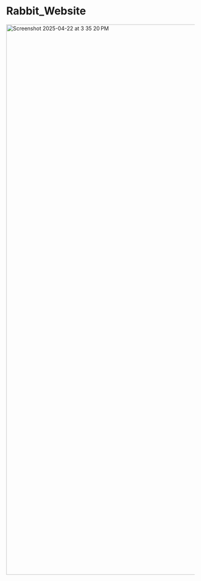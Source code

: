 # Rabbit_Website
<img width="1470" alt="Screenshot 2025-04-22 at 3 35 20 PM" src="https://github.com/user-attachments/assets/a8c90b9c-aaee-4fa5-99df-5f6ab3a9a4c7" />
